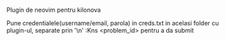 Plugin de neovim pentru kilonova

Pune credentialele(username/email, parola) in creds.txt in acelasi folder cu plugin-ul, separate prin '\n' 
:Kns <problem_id> pentru a da submit
